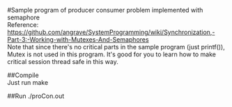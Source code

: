 #Sample program of producer consumer problem implemented with semaphore   
	Reference: https://github.com/angrave/SystemProgramming/wiki/Synchronization,-Part-3:-Working-with-Mutexes-And-Semaphores   
	Note that since there's no critical parts in the sample program (just printf()), Mutex is not used in this program. It's good for you to learn how to make critical session thread safe in this way.      
    
##Compile   
	Just run make   
   
##Run
	./proCon.out
